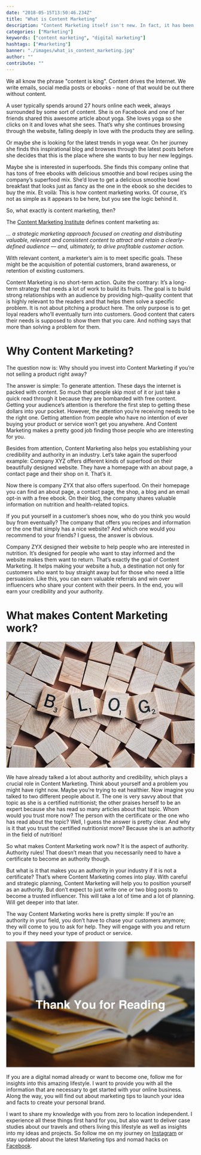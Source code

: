 ```yaml
---
date: "2018-05-15T13:50:46.234Z"
title: "What is Content Marketing"
description: "Content Marketing itself isn't new. In fact, it has been around quite a while. Still there is a lot of misconception about this Marketing trend that I would like to clear up."
categories: ["Marketing"]
keywords: ["content marketing", "digital marketing"]
hashtags: ["#marketing"]
banner: "./images/what_is_content_marketing.jpg"
author: ""
contribute: ""
---
```


We all know the phrase "content is king". Content drives the Internet. We write emails, social media posts or ebooks - none of that would be out there without content.

A user typically spends around 27 hours online each week, always surrounded by some sort of content. She is on Facebook and one of her friends shared this awesome article about yoga. She loves yoga so she clicks on it and loves what she sees. That’s why she continues browsing through the website, falling deeply in love with the products they are selling.

Or maybe she is looking for the latest trends in yoga wear. On her journey she finds this inspirational blog and browses through the latest posts before she decides that this is the place where she wants to buy her new leggings.

Maybe she is interested in superfoods. She finds this company online that has tons of free ebooks with delicious smoothie and bowl recipes using the company’s superfood mix. She’d love to get a delicious smoothie bowl breakfast that looks just as fancy as the one in the ebook so she decides to buy the mix. Et voilà: This is how content marketing works. Of course, it’s not as simple as it appears to be here, but you see the logic behind it.

So, what exactly is content marketing, then?

The [Content Marketing Institute](https://contentmarketinginstitute.com/what-is-content-marketing/) defines content marketing as:

*... a strategic marketing approach focused on creating and distributing valuable, relevant and consistent content to attract and retain a clearly-defined audience — and, ultimately, to drive profitable customer action.*

With relevant content, a marketer’s aim is to meet specific goals. These might be the acquisition of potential customers, brand awareness, or retention of existing customers.

Content Marketing is no short-term action. Quite the contrary: It’s a long-term strategy that needs a lot of work to build its fruits. The goal is to build strong relationships with an audience by providing high-quality content that is highly relevant to the readers and that helps them solve a specific problem. It is not about pitching a product here. The only purpose is to get loyal readers who’ll eventually turn into customers. Good content that caters their needs is supposed to show them that you care. And nothing says that more than solving a problem for them.

# Why Content Marketing?

The question now is: Why should you invest into Content Marketing if you’re not selling a product right away?

The answer is simple: To generate attention. These days the internet is packed with content. So much that people skip most of it or just take a quick read through it because they are bombarded with free content. Getting your audience’s attention is therefore the first step to getting these dollars into your pocket. However, the attention you’re receiving needs to be the right one. Getting attention from people who have no intention of ever buying your product or service won’t get you anywhere. And Content Marketing makes a pretty good job finding those people who are interesting for you.

Besides from attention, Content Marketing also helps you establishing your credibility and authority in an industry. Let’s take again the superfood example: Company XYZ offers different kinds of superfood on their beautifully designed website. They have a homepage with an about page, a contact page and their shop on it. That’s it.

Now there is company ZYX that also offers superfood. On their homepage you can find an about page, a contact page, the shop, a blog and an email opt-in with a free ebook. On their blog, the company shares valuable information on nutrition and health-related topics.

If you put yourself in a customer’s shoes now, who do you think you would buy from eventually? The company that offers you recipes and information or the one that simply has a nice website? And which one would you recommend to your friends? I guess, the answer is obvious.

Company ZYX designed their website to help people who are interested in nutrition. It’s designed for people who want to stay informed and the website makes them want to return. That’s exactly the goal of Content Marketing. It helps making your website a hub, a destination not only for customers who want to buy straight away but for those who need a little persuasion. Like this, you can earn valuable referrals and win over influencers who share your content with their peers. In the end, you will earn your credibility and your authority.

# What makes Content Marketing work?

![What is Content Marketing](./images/content_marketing.jpg)

We have already talked a lot about authority and credibility, which plays a crucial role in Content Marketing. Think about yourself and a problem you might have right now. Maybe you’re trying to eat healthier. Now imagine you talked to two different people about it. The one is very savvy about that topic as she is a certified nutritionist; the other praises herself to be an expert because she has read so many articles about that topic. Whom would you trust more now? The person with the certificate or the one who has read about the topic? Well, I guess the answer is pretty clear. And why is it that you trust the certified nutritionist more? Because she is an authority in the field of nutrition!

So what makes Content Marketing work now? It is the aspect of authority. Authority rules! That doesn’t mean that you necessarily need to have a certificate to become an authority though.

But what is it that makes you an authority in your industry if it is not a certificate? That’s where Content Marketing comes into play. With careful and strategic planning, Content Marketing will help you to position yourself as an authority. But don’t expect to just write one or two blog posts to become a trusted influencer. This will take a lot of time and a lot of planning. Will get deeper into that later.

The way Content Marketing works here is pretty simple: If you’re an authority in your field, you don’t have to chase your customers anymore; they will come to you to ask for help. They will engage with you and return to you if they need your type of product or service.

![Thank you for reading](./images/reading.jpg)

If you are a digital nomad already or want to become one, follow me for insights into this amazing lifestyle. I want to provide you with all the information that are necessary to get started with your online business. Along the way, you will find out about marketing tips to launch your idea and facts to create your personal brand.

<Divider />

I want to share my knowledge with you from zero to location independent. I experience all these things first hand for you, but also want to deliver case studies about our travels and others living this lifestyle as well as insights into my ideas and projects. So follow me on my journey on [Instagram](https://www.instagram.com/i_am_liesa/) or stay updated about the latest Marketing tips and nomad hacks on [Facebook](https://web.facebook.com/iAmLiesa/).

